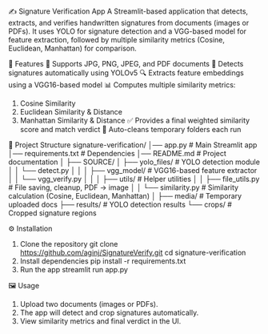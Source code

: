✍️ Signature Verification App
A Streamlit-based application that detects, extracts, and verifies handwritten signatures from documents (images or PDFs).
It uses YOLO for signature detection and a VGG-based model for feature extraction, followed by multiple similarity metrics (Cosine, Euclidean, Manhattan) for comparison.

🚀 Features
📄 Supports JPG, PNG, JPEG, and PDF documents
🤖 Detects signatures automatically using YOLOv5
🔍 Extracts feature embeddings using a VGG16-based model
📊 Computes multiple similarity metrics:
  1. Cosine Similarity
  2. Euclidean Similarity & Distance
  3. Manhattan Similarity & Distance
✅ Provides a final weighted similarity score and match verdict
🧹 Auto-cleans temporary folders each run

📂 Project Structure
signature-verification/
│── app.py                      # Main Streamlit app
│── requirements.txt            # Dependencies
│── README.md                   # Project documentation
│
├── SOURCE/
│   ├── yolo_files/             # YOLO detection module
│   │   └── detect.py
│   │
│   ├── vgg_model/              # VGG16-based feature extractor
│   │   └── vgg_verify.py
│   │
│   ├── utils/                  # Helper utilities
│   │   ├── file_utils.py       # File saving, cleanup, PDF → image
│   │   └── similarity.py       # Similarity calculation (Cosine, Euclidean, Manhattan)
│
├── media/                      # Temporary uploaded docs
├── results/                    # YOLO detection results
└── crops/                      # Cropped signature regions

⚙️ Installation
1. Clone the repository
   git clone https://github.com/aginj/SignatureVerify.git
   cd signature-verification
2. Install dependencies
   pip install -r requirements.txt
3. Run the app
   streamlit run app.py

🖼️ Usage
1. Upload two documents (images or PDFs).
2. The app will detect and crop signatures automatically.
3. View similarity metrics and final verdict in the UI.
      
